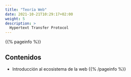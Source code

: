 ```yaml
---
title: "Teoría Web"
date: 2021-10-21T10:29:17+02:00
weight: 5
description: >
  Hypertext Transfer Protocol
---
```


{{% pageinfo %}}
## Contenidos
* Introducción al ecosistema de la web
{{% /pageinfo %}}


